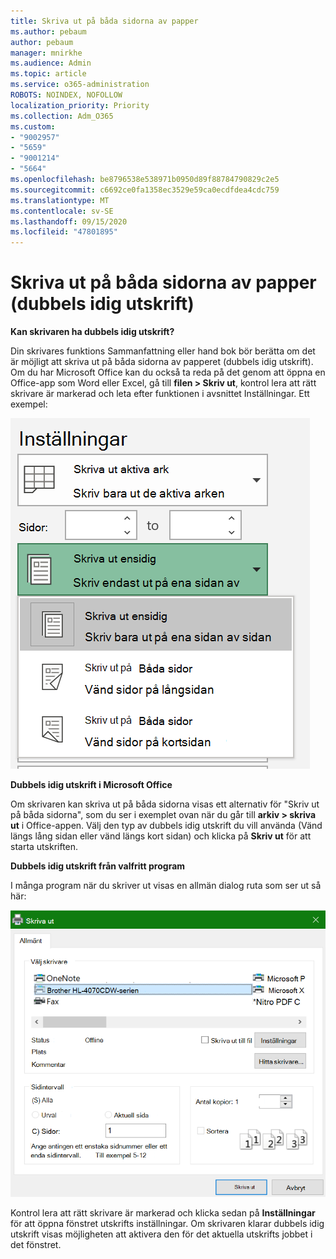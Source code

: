 ```yaml
---
title: Skriva ut på båda sidorna av papper
ms.author: pebaum
author: pebaum
manager: mnirkhe
ms.audience: Admin
ms.topic: article
ms.service: o365-administration
ROBOTS: NOINDEX, NOFOLLOW
localization_priority: Priority
ms.collection: Adm_O365
ms.custom:
- "9002957"
- "5659"
- "9001214"
- "5664"
ms.openlocfilehash: be8796538e538971b0950d89f88784790829c2e5
ms.sourcegitcommit: c6692ce0fa1358ec3529e59ca0ecdfdea4cdc759
ms.translationtype: MT
ms.contentlocale: sv-SE
ms.lasthandoff: 09/15/2020
ms.locfileid: "47801895"
---
```

# <a name="printing-on-both-sides-of-paper-duplex-printing"></a>Skriva ut på båda sidorna av papper (dubbels idig utskrift)

**Kan skrivaren ha dubbels idig utskrift?**

Din skrivares funktions Sammanfattning eller hand bok bör berätta om det är möjligt att skriva ut på båda sidorna av papperet (dubbels idig utskrift). Om du har Microsoft Office kan du också ta reda på det genom att öppna en Office-app som Word eller Excel, gå till **filen > Skriv ut**, kontrol lera att rätt skrivare är markerad och leta efter funktionen i avsnittet Inställningar. Ett exempel: 

![Skrivar inställningar](media/print-settings.png)

**Dubbels idig utskrift i Microsoft Office**

Om skrivaren kan skriva ut på båda sidorna visas ett alternativ för "Skriv ut på båda sidorna", som du ser i exemplet ovan när du går till **arkiv > skriva ut** i Office-appen.  Välj den typ av dubbels idig utskrift du vill använda (Vänd längs lång sidan eller vänd längs kort sidan) och klicka på **Skriv ut** för att starta utskriften.

**Dubbels idig utskrift från valfritt program**

I många program när du skriver ut visas en allmän dialog ruta som ser ut så här: 

![Dialog rutan Skriv ut](media/print-dialog.png)

Kontrol lera att rätt skrivare är markerad och klicka sedan på **Inställningar** för att öppna fönstret utskrifts inställningar. Om skrivaren klarar dubbels idig utskrift visas möjligheten att aktivera den för det aktuella utskrifts jobbet i det fönstret.
